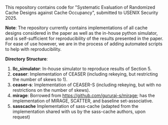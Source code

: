 This repository contains code for "Systematic Evaluation of Randomized Cache Designs against Cache Occupancy", submitted to USENIX Security 2025.

**Note**: The repository currently contains implementations of all cache designs considered in the paper as well as the in-house python simulator, and is self-sufficient for reproducibility of the results presented in the paper. For ease of use however, we are in the process of adding automated scripts to help with reproducibility.

**Directory Structure**:

1. **llc_simulator**: In-house simulator to reproduce results of Section 5.
2. **ceaser**: Implementation of CEASER (including rekeying, but restricting the number of skews to 1).
3. **ceaser-s**: Implementation of CEASER-S (including rekeying, but with no restrictions on the number of skews).
4. **mirage**: Borrowed from https://github.com/gururaj-s/mirage; has the implementation of MIRAGE, SCATTER, and baseline set-associative.
5. **sasscache** Implementation of sass-cache (adapted from the implementation shared with us by the sass-cache authors, upon request)
